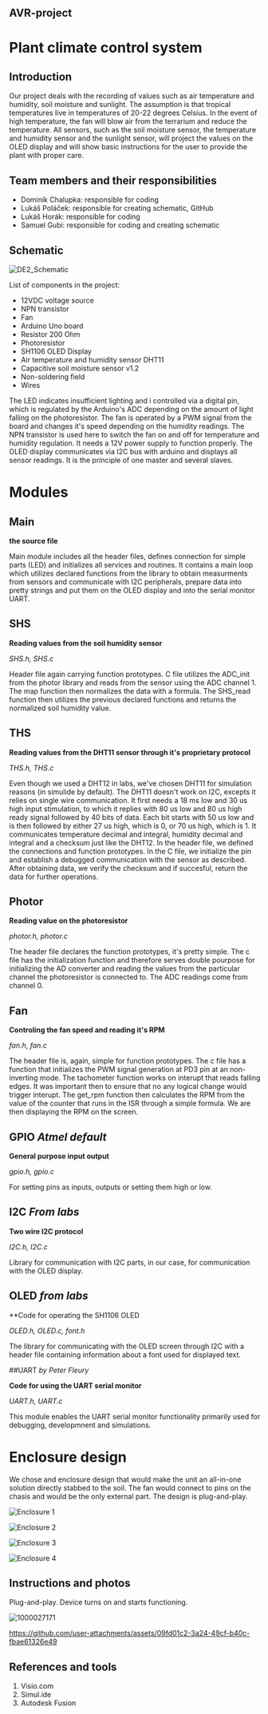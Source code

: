 ## AVR-project
# Plant climate control system 

## Introduction
Our project deals with the recording of values such as air temperature and humidity, soil moisture and sunlight. The assumption is that tropical temperatures live in temperatures of 20-22 degrees Celsius. In the event of high temperature, the fan will blow air from the terrarium and reduce the temperature. All sensors, such as the soil moisture sensor, the temperature and humidity sensor and the sunlight sensor, will project the values on the OLED display and will show basic instructions for the user to provide the plant with proper care.

## Team members and their responsibilities
- Dominik Chalupka: responsible for coding
- Lukáš Poláček: responsible for creating schematic, GitHub
- Lukáš Horák: responsible for coding
- Samuel Gubi: responsible for coding and creating schematic

## Schematic
![DE2_Schematic](https://github.com/user-attachments/assets/19ef0f04-6bf9-4653-a368-9838793214af)

List of components in the project:
- 12VDC voltage source
- NPN transistor
- Fan
- Arduino Uno board
- Resistor 200 Ohm
- Photoresistor
- SH1106 OLED Display
- Air temperature and humidity sensor DHT11
- Capacitive soil moisture sensor v1.2
- Non-soldering field
- Wires

The LED indicates insufficient lighting and i controlled via a digital pin, which is regulated by the Arduino's ADC depending on the amount of light falling on the photoresistor. The fan is operated by a PWM signal from the board and changes it's speed depending on the humidity readings. The NPN transistor is used here to switch the fan on and off for temperature and humidity regulation. It needs a 12V power supply to function properly. The OLED display communicates via I2C bus with arduino and displays all sensor readings. It is the principle of one master and several slaves.

# Modules
## Main

**the source file**

Main module includes all the header files, defines connection for simple parts (LED) and initializes all services and routines. It contains a main loop which utilizes declared functions from the library to obtain measurments from sensors and communicate with I2C peripherals, prepare data into pretty strings and put them on the OLED display and into the serial monitor UART.

## SHS

**Reading values from the soil humidity sensor**

*SHS.h, SHS.c*

Header file again carrying function prototypes. C file utilizes the ADC_init from the photor library and reads from the sensor using the ADC channel 1. The map function then normalizes the data with a formula. The SHS_read function then utilizes the previous declared functions and returns the normalized soil humidity value.

## THS

**Reading values from the DHT11 sensor through it's proprietary protocol**

*THS.h, THS.c*

Even though we used a DHT12 in labs, we've chosen DHT11 for simulation reasons (in simulide by default). The DHT11 doesn't work on I2C, excepts it relies on single wire communication. It first needs a 18 ms low and 30 us high input stimulation, to which it replies with 80 us low and 80 us high ready signal followed by 40 bits of data. Each bit starts with 50 us low and is then followed by either 27 us high, which is 0, or 70 us high, which is 1. It communicates temperature decimal and integral, humidity decimal and integral and a checksum just like the DHT12. 
In the header file, we defined the connections and function prototypes. In the C file, we initialize the pin and establish a debugged communication with the sensor as described. After obtaining data, we verify the checksum and if succesful, return the data for further operations.

## Photor

**Reading value on the photoresistor**

*photor.h, photor.c*

The header file declares the function prototypes, it's pretty simple. The c file has the initialization function and therefore serves double pourpose for initializing the AD converter and reading the values from the particular channel the photoresistor is connected to. The ADC readings come from channel 0.

## Fan

**Controling the fan speed and reading it's RPM**

*fan.h, fan.c*

The header file is, again, simple for function prototypes. The c file has a function that initializes the PWM signal generation at PD3 pin at an non-inverting mode. The tachometer function works on interupt that reads falling edges. It was important then to ensure that no any logical change would trigger interupt. The get_rpm function then calculates the RPM from the value of the counter that runs in the ISR through a simple formula. We are then displaying the RPM on the screen.

## GPIO *Atmel default*

**General purpose input output**

*gpio.h, gpio.c*

For setting pins as inputs, outputs or setting them high or low. 

## I2C *From labs*

**Two wire I2C protocol**

*I2C.h, I2C.c*

Library for communication with I2C parts, in our case, for communication with the OLED display. 

## OLED *from labs*

**Code for operating the SH1106 OLED

*OLED.h, OLED.c, font.h*

The library for communicating with the OLED screen through I2C with a header file containing information about a font used for displayed text.

##UART *by Peter Fleury*

**Code for using the UART serial monitor**

*UART.h, UART.c*

This module enables the UART serial monitor functionality primarily used for debugging, developmnent and simulations.

# Enclosure design
We chose and enclosure design that would make the unit an all-in-one solution directly stabbed to the soil. The fan would connect to pins on the chasis and would be the only external part. The design is plug-and-play.

![Enclosure 1](https://github.com/dominik-juze-haus/AVR-project/blob/main/Render1.png)

![Enclosure 2](https://github.com/dominik-juze-haus/AVR-project/blob/main/render2.png)

![Enclosure 3](https://github.com/dominik-juze-haus/AVR-project/blob/main/render3.png)

![Enclosure 4](https://github.com/dominik-juze-haus/AVR-project/blob/main/render4.png)


## Instructions and photos
Plug-and-play. Device turns on and starts functioning.

![1000027171](https://github.com/user-attachments/assets/8986efcb-698f-4686-a587-29c6455c2acc)

https://github.com/user-attachments/assets/09fd01c2-3a24-49cf-b40c-fbae61326e49

## References and tools

1. Visio.com
2. Simul.ide
3. Autodesk Fusion

